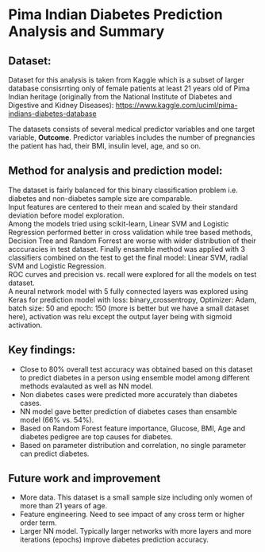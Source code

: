 # Pima Indian Diabetes Prediction Analysis and Summary  
  
## Dataset:
Dataset for this analysis is taken from Kaggle which is a subset of larger database consisrrting only of female patients at least 21 years old of Pima Indian heritage (originally from the National Institute of Diabetes and Digestive and Kidney Diseases):
https://www.kaggle.com/uciml/pima-indians-diabetes-database  

The datasets consists of several medical predictor variables and one target variable, **Outcome**. Predictor variables includes the number of pregnancies the patient has had, their BMI, insulin level, age, and so on.

## Method for analysis and prediction model:
The dataset is fairly balanced for this binary classification problem i.e. diabetes and non-diabetes sample size are comparable.  
Input features are centered to their mean and scaled by their standard deviation before model exploration.  
Among the models tried using scikit-learn, Linear SVM and Logistic Regression performed better in cross validation while tree based methods, Decision Tree and Random Forrest are worse with wider distribution of their acccuracies in test dataset. Finally ensamble method was applied with 3 classifiers combined on the test to get the final model: Linear SVM, radial SVM and Logistic Regression.  
ROC curves and precision vs. recall were explored for all the models on test dataset.  
A neural network model with 5 fully connected layers was explored using Keras for prediction model with loss: binary_crossentropy, Optimizer: Adam, batch size: 50 and epoch: 150 (more is better but we have a small dataset here), activation was relu except the output layer being with sigmoid activation.  

## Key findings:
* Close to 80% overall test accuracy was obtained based on this dataset to predict diabetes in a person using ensemble model among different methods evalauted as well as NN model.
* Non diabetes cases were predicted more accurately than diabetes cases.
* NN model gave better prediction of diabetes cases than ensamble model (66% vs. 54%).
* Based on Random Forest feature importance, Glucose, BMI, Age and diabetes pedigree are top causes for diabetes.
* Based on parameter distribution and correlation, no single parameter can predict diabetes.
## Future work and improvement
* More data. This dataset is a small sample size including only women of more than 21 years of age. 
* Feature engineering. Need to see impact of any cross term or higher order term.
* Larger NN model. Typically larger networks with more layers and more iterations (epochs) improve diabetes prediction accuracy.
